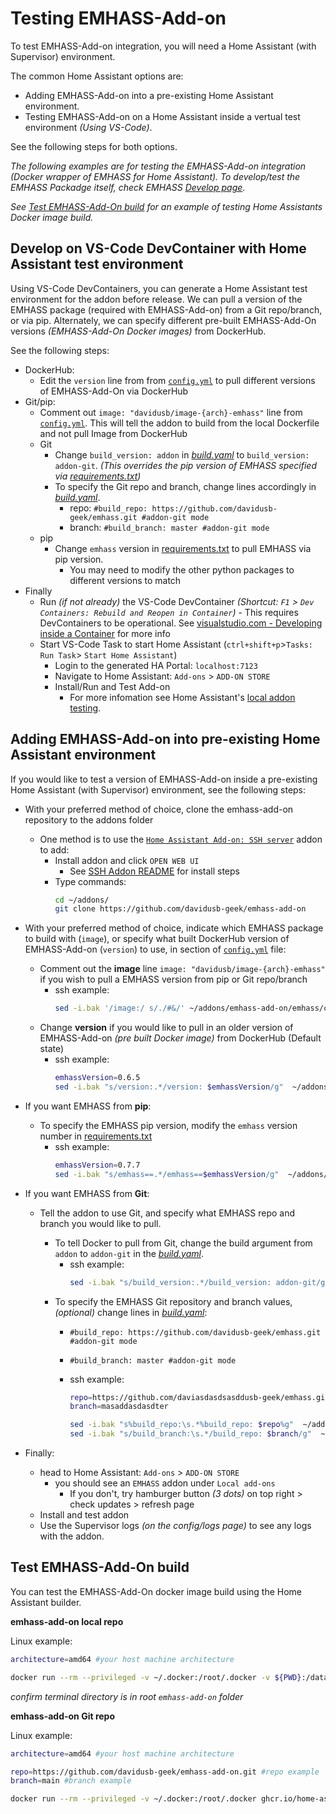 # Testing EMHASS-Add-on

To test EMHASS-Add-on integration, you will need a Home Assistant (with Supervisor) environment.

The common Home Assistant options are:

- Adding EMHASS-Add-on into a pre-existing Home Assistant environment.
- Testing EMHASS-Add-on on a Home Assistant inside a vertual test environment _(Using VS-Code)_.

See the following steps for both options.

_The following examples are for testing the EMHASS-Add-on integration _(Docker wrapper of EMHASS for Home Assistant)_. To develop/test the EMHASS Packadge itself, check EMHASS [Develop page](https://emhass.readthedocs.io/en/latest/develop.html)_.

_See [Test EMHASS-Add-On build](#Test-EMHASS-Add-On-build) for an example of testing Home Assistants Docker image build._

## Develop on VS-Code DevContainer with Home Assistant test environment

Using VS-Code DevContainers, you can generate a Home Assistant test environment for the addon before release. We can pull a version of the EMHASS package (required with EMHASS-Add-on) from a Git repo/branch, or via pip. Alternately, we can specify different pre-built EMHASS-Add-On versions _(EMHASS-Add-On Docker images)_ from DockerHub.

See the following steps:

- DockerHub:
  - Edit the `version` line from from [`config.yml`](./emhass/config.yml) to pull different versions of EMHASS-Add-On via DockerHub
- Git/pip:
  - Comment out `image: "davidusb/image-{arch}-emhass"` line from [`config.yml`](./emhass/config.yml). This will tell the addon to build from the local Dockerfile and not pull Image from DockerHub
  - Git
    - Change `build_version: addon` in [_build.yaml_](./emhass/build.yaml) to `build_version: addon-git`. _(This overrides the pip version of EMHASS specified via [requirements.txt](./emhass/requirements.txt))_
    - To specify the Git repo and branch, change lines accordingly in [*build.yaml*](/emhass/build.yaml).
      - repo: `#build_repo: https://github.com/davidusb-geek/emhass.git #addon-git mode`
      - branch: `#build_branch: master #addon-git mode`
  - pip
    - Change `emhass` version in [requirements.txt](/emhass/requirements.txt) to pull EMHASS via pip version.
      - You may need to modify the other python packages to different versions to match
- Finally
  - Run _(if not already)_  the VS-Code DevContainer _(Shortcut: `F1` > `Dev Containers: Rebuild and Reopen in Container`)_ - This requires DevContainers to be operational. See [visualstudio.com - Developing inside a Container](https://code.visualstudio.com/docs/devcontainers/containers) for more info
  - Start VS-Code Task to start Home Assistant (`ctrl+shift+p`>`Tasks: Run Task`> `Start Home Assistant`)
    - Login to the generated HA Portal: `localhost:7123`
    - Navigate to Home Assistant: `Add-ons` > `ADD-ON STORE`
    - Install/Run and Test Add-on
      - For more infomation see Home Assistant's [local addon testing](https://developers.home-assistant.io/docs/add-ons/testing).

## Adding EMHASS-Add-on into pre-existing Home Assistant environment

If you would like to test a version of EMHASS-Add-on inside a pre-existing Home Assistant (with Supervisor) environment, see the following steps:

- With your preferred method of choice, clone the emhass-add-on repository to the addons folder
  - One method is to use the [`Home Assistant Add-on: SSH server`](https://github.com/home-assistant/addons/blob/master/ssh/DOCS.md) addon to add:
    - Install addon and click `OPEN WEB UI`
      - See [SSH Addon README](https://github.com/home-assistant/addons/blob/master/ssh/DOCS.md#installation) for install steps
    - Type commands:
      ```bash
      cd ~/addons/
      git clone https://github.com/davidusb-geek/emhass-add-on
      ```
- With your preferred method of choice, indicate which EMHASS package to build with (`image`), or specify what built DockerHub version of EMHASS-Add-on (`version`) to use,  in section of [`config.yml`](./emhass/config.yml) file:
  - Comment out the **image** line `image: "davidusb/image-{arch}-emhass"` if you wish to pull a EMHASS version from pip or Git repo/branch
    - ssh example:
      ```bash
      sed -i.bak '/image:/ s/./#&/' ~/addons/emhass-add-on/emhass/config.yml
      ```
  - Change **version** if you would like to pull in an older version of EMHASS-Add-on _(pre built Docker image)_ from DockerHub (Default state)
    - ssh example:
      ```bash
      emhassVersion=0.6.5
      sed -i.bak "s/version:.*/version: $emhassVersion/g"  ~/addons/emhass-add-on/emhass/config.yml
      ```
- If you want EMHASS from **pip**:
  - To specify the EMHASS pip version, modify the `emhass` version number in [requirements.txt](/emhass/requirements.txt)
    - ssh example:
        ```bash
        emhassVersion=0.7.7
        sed -i.bak "s/emhass==.*/emhass==$emhassVersion/g"  ~/addons/emhass-add-on/emhass/requirements.txt
        ```

- If you want EMHASS from **Git**:
  - Tell the addon to use Git, and specify what EMHASS repo and branch you would like to pull.

    - To tell Docker to pull from Git, change the build argument from `addon` to `addon-git` in the [_build.yaml_](./emhass/build.yaml).
      - ssh example:
        ```bash
        sed -i.bak "s/build_version:.*/build_version: addon-git/g"  ~/addons/emhass-add-on/emhass/build.yaml
        ```
    - To specify the EMHASS Git repository and branch values, _(optional)_ change lines in [*build.yaml*](/emhass/build.yaml):
      - `#build_repo: https://github.com/davidusb-geek/emhass.git #addon-git mode`
      - `#build_branch: master #addon-git mode`

      - ssh example:

        ```bash
        repo=https://github.com/daviasdasdsasddusb-geek/emhass.git
        branch=masaddasdasdter

        sed -i.bak "s%build_repo:\s.*%build_repo: $repo%g"  ~/addons/emhass-add-on/emhass/build.yaml
        sed -i.bak "s/build_branch:\s.*/build_repo: $branch/g"  ~/addons/emhass-add-on/emhass/build.yaml
        ```

- Finally:
  - head to Home Assistant: `Add-ons` > `ADD-ON STORE`
    - you should see an `EMHASS` addon under `Local add-ons`
      - If you don't, try hamburger button _(3 dots)_ on top right > check updates > refresh page
  - Install and test addon
  - Use the Supervisor logs _(on the config/logs page)_ to see any logs with the addon.

## Test EMHASS-Add-On build

You can test the EMHASS-Add-On docker image build using the Home Assistant builder.

**emhass-add-on local repo**

Linux example:

```bash
architecture=amd64 #your host machine architecture

docker run --rm --privileged -v ~/.docker:/root/.docker -v ${PWD}:/data ghcr.io/home-assistant/${architecture}-builder:latest --test --${architecture} --target /data/emhass
```

_confirm terminal directory is in root `emhass-add-on` folder_

**emhass-add-on Git repo**

Linux example:

```bash
architecture=amd64 #your host machine architecture

repo=https://github.com/davidusb-geek/emhass-add-on.git #repo example
branch=main #branch example

docker run --rm --privileged -v ~/.docker:/root/.docker ghcr.io/home-assistant/${architecture}-builder:latest --test --${architecture} --target emhass -r ${repo} -b ${branch}
```
